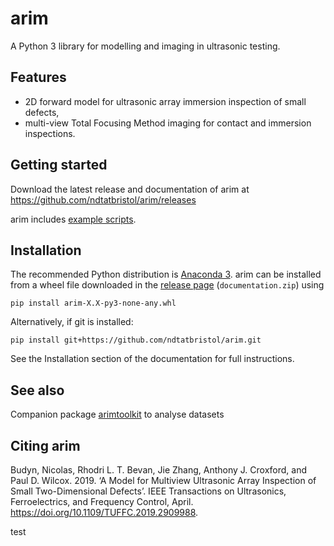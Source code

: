 arim
=====

A Python 3 library for modelling and imaging in ultrasonic testing.

## Features

- 2D forward model for ultrasonic array immersion inspection of small defects,
- multi-view Total Focusing Method imaging for contact and immersion inspections.

## Getting started

Download the latest release and documentation of arim at https://github.com/ndtatbristol/arim/releases

arim includes [example scripts](https://github.com/ndtatbristol/arim/tree/master/examples).

## Installation

The recommended Python distribution is [Anaconda 3](https://www.anaconda.com/distribution/).
arim can be installed from a wheel file downloaded in the [release page](https://github.com/ndtatbristol/arim/releases) (``documentation.zip``) using

    pip install arim-X.X-py3-none-any.whl

Alternatively, if git is installed:
    
    pip install git+https://github.com/ndtatbristol/arim.git

See the Installation section of the documentation for full instructions.

## See also

Companion package [arimtoolkit](https://github.com/nbud/arimtoolkit) to analyse datasets

## Citing arim

Budyn, Nicolas, Rhodri L. T. Bevan, Jie Zhang, Anthony J. Croxford, and Paul D. Wilcox. 2019. ‘A Model for Multiview Ultrasonic Array Inspection of Small Two-Dimensional Defects’. IEEE Transactions on Ultrasonics, Ferroelectrics, and Frequency Control, April. https://doi.org/10.1109/TUFFC.2019.2909988.

test